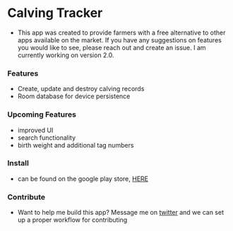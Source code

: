 # Calving Tracker

- This app was created to provide farmers with a free alternative to other apps available on the market. 
If you have any suggestions on features you would like to see, please reach out and create an issue. I am currently working on version 2.0.

### Features
- Create, update and destroy calving records
- Room database for device persistence

### Upcoming Features
- improved UI
- search functionality
- birth weight and additional tag numbers

### Install
- can be found on the google play store, [HERE](https://play.google.com/store/apps/details?id=com.elliottSoftware.ecalvingtracker&hl=en&gl=US)


### Contribute

- Want to help me build this app? Message me on [twitter](https://twitter.com/TristAndroidDev) and we can set up a proper workflow for contributing

